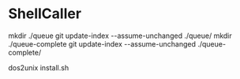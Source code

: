 # ShellCaller



mkdir ./queue
git update-index --assume-unchanged ./queue/
mkdir ./queue-complete
git update-index --assume-unchanged ./queue-complete/

dos2unix install.sh
